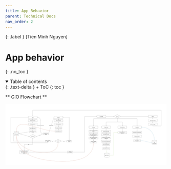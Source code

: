 ```yaml
---
title: App Behavior
parent: Technical Docs
nav_order: 2
---
```


{: .label }
[Tien Minh Nguyen]

# App behavior
{: .no_toc }

<details open markdown="block">
{: .text-delta }
<summary>Table of contents</summary>
+ ToC
{: toc }
</details>

** GIO Flowchart **

<img width="530" alt="GIO Flowchart" src="https://github.com/mdxng/gio/blob/main/docs/assets/images/GIOFlowchart.jpg?raw=true">
